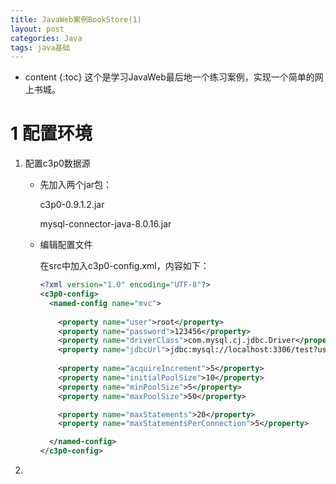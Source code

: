 ```yaml
---
title: JavaWeb案例BookStore(1)
layout: post
categories: Java
tags: java基础
---
```

* content
{:toc}
这个是学习JavaWeb最后地一个练习案例，实现一个简单的网上书城。





# 1 配置环境

1. 配置c3p0数据源

   - 先加入两个jar包：

     c3p0-0.9.1.2.jar

     mysql-connector-java-8.0.16.jar

   - 编辑配置文件

     在src中加入c3p0-config.xml，内容如下：

     ```xml
     <?xml version="1.0" encoding="UTF-8"?>
     <c3p0-config>
       <named-config name="mvc"> 
       
         <property name="user">root</property>
         <property name="password">123456</property>
         <property name="driverClass">com.mysql.cj.jdbc.Driver</property>
         <property name="jdbcUrl">jdbc:mysql://localhost:3306/test?useSSL=false&amp;serverTimezone=UTC&amp;allowPublicKeyRetrieval=true</property>
       
         <property name="acquireIncrement">5</property>
         <property name="initialPoolSize">10</property>
         <property name="minPoolSize">5</property>
         <property name="maxPoolSize">50</property>
     
         <property name="maxStatements">20</property> 
         <property name="maxStatementsPerConnection">5</property>
     
       </named-config>
     </c3p0-config>
     ```

2. 
